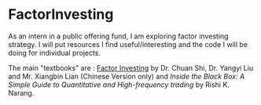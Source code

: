 # FactorInvesting
As an intern in a public offering fund, I am exploring factor investing strategy. I will put resources I find useful/interesting and the code I will be doing for individual projects.  

The main "textbooks" are :  [Factor Investing]( https://www.factorwar.com//) by Dr. Chuan Shi, Dr. Yangyi Liu and Mr. Xiangbin Lian (Chinese Version only) and *Inside the Black Box: A Simple Guide to Quantitative and High-frequency trading* by Rishi K. Narang.
